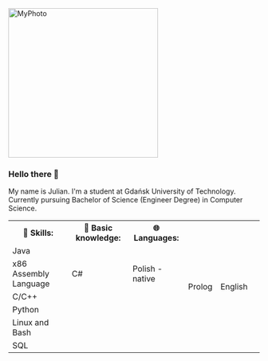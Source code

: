 <div>
  <img src="https://user-images.githubusercontent.com/78416604/118645193-ece53880-b7de-11eb-8461-bc35a408a2d9.png" alt="MyPhoto" width="300"/>
</div>


### Hello there 👋

My name is Julian. I'm a student at Gdańsk University of Technology. Currently pursuing Bachelor of Science (Engineer Degree) in Computer Science. 

  
<table>
  <th> 🌱 Skills: </th>
  <th> 📖 Basic knowledge: </th>
  <th> 🌐 Languages: </th>
  <tr>
    <td> Java </td>
    <td rowspan="3"> C# </td>
    <td rowspan="3"> Polish - native <td>
  </tr>
  <tr>
    <td> x86 Assembly Language </td>
    <td rowspan="3"> Prolog </td>
    <td rowspan="3"> English <td>
  </tr>
  <tr>
    <td> C/C++ </td>
  </tr>
  <tr>
    <td> Python </td>
  </tr>
  <tr>
    <td> Linux and Bash </td>
  </tr>
  <tr>
    <td> SQL </td>
  </tr>
</table>
